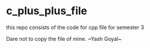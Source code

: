 # c_plus_plus_file
this repo consists of the code for cpp file for semester 3


Dare not to copy the file of mine.
~Yash Goyal~
